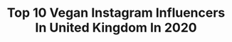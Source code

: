 ---
title: Top 10 Vegan Instagram Influencers In United Kingdom In 2020
description: >-
  Find top vegan Instagram influencers in United Kingdom in 2020. Most popular hashtags: #grungepost #nugrunge #alternativegirlsofinstagram.
platform: Instagram
hits: 730
text_top: Identify the best Instagram influencers on inBeat.
text_bottom: inBeat holds 730 Instagram influencers like this in United Kingdom for you to work with.
profiles:
  - username: "aliciatyra_cc"
    fullname: >-
      Alicia Corrales-Connor
    bio: >-
      🏳️‍🌈🏴󠁧󠁢󠁳󠁣󠁴󠁿🇪🇸 she / her ✨ K Howard 💖 @sixthemusical 👑 Represented by: @apolloartistmgt 🌱vegan🌱 Come play with me on Cameo !!!⬇️⬇️⬇️
    location: "United Kingdom"
    followers: 9050
    engagement: 1746
    commentsToLikes: 0.072221
    id: ck0w2gj3oo91d0i19yavqcam5
    verified: false
    hashtags: "#barbiegirl, #sundaysessions, #bluehair, #musicvideo"
  - username: "katiepenny"
    fullname: >-
      K A T I E  P E N N Y ⚡️
    bio: >-
      Fashion | Lifestyle | Vegan 🌿 Bride to be 💍 Contact Katiepenny94@gmail.com Essex / London based ♥️ @matt_jeffries
    location: "United Kingdom"
    followers: 33789
    engagement: 525
    commentsToLikes: 0.193097
    id: ck5c0lqhjte1u0i11p8vomza2
    verified: false
    hashtags: "#selftanforeverybody, #ownyourglow"
  - username: "elee.bs"
    fullname: >-
      𝐄𝐥𝐞𝐧𝐚 𝐁𝐮𝐞𝐧𝐨 𝐒𝐞𝐠𝐮𝐫𝐚🥀
    bio: >-
      ✨💭🕊 🌱 vegan for the voiceless 🐮🍃 📍 Madrid | mamá de @ruculagata 📩 elena@letsbeinfluenced.com
    location: "United Kingdom"
    followers: 160343
    engagement: 437
    commentsToLikes: 0.043125
    id: ck5zqkh7tureq0i14x5zwupkk
    verified: false
    hashtags: "#lidlskincare, #ad, #cruelladevil, #halloween"
  - username: "hollievwise"
    fullname: >-
      𝖍𝖔𝖑𝖑𝖎𝖊 𝖜𝖎𝖘𝖊 ⚡️🌜✨
    bio: >-
      Alt fashion inspo • Kent, UK • Vegan 🖤PR: hollievwise@gmail.com ⚡️SHEIN discount - HOLLIEV15 🖤 @my.influencers
    location: "United Kingdom"
    followers: 10437
    engagement: 868
    commentsToLikes: 0.076786
    id: ck9wfsup0qe1g0j78n8qu0x4x
    verified: false
    hashtags: "#altstyle, #grungeoutfits, #alternativetogrunge, #egirlaesthetic"
  - username: "isabeljones_sm6"
    fullname: >-
      Isabel Jones
    bio: >-
      Singer and bassist in @sm6band 🌟 🎶Songwriter 🌸Always positive 🥗Vegan & Humanitarian ☕️Need coffee to function 🖤MIA o u t n o w
    location: "United Kingdom"
    followers: 102735
    engagement: 1611
    commentsToLikes: 0.027415
    id: ckap5a27aaty10i78jn61ocjx
    verified: false
    hashtags: ""
  - username: "katerinadubov"
    fullname: >-
      Katerina Miranda Dubov
    bio: >-
      Vegan🌱 Earthling🌍 Health• Positivity• Consciousness @creative.kat.x 🇷🇺🇲🇽🇺🇸 📍MCR MA: @matriarch_model_mgmt MAN: @maverick_models
    location: "United Kingdom"
    followers: 10769
    engagement: 1355
    commentsToLikes: 0.116820
    id: ckf5rhfo1codc0j234f8dlw10
    verified: false
    hashtags: "#olivedabday, #oliveda, #olivedaglow, #olivedaofficial"
  - username: "baklavaah"
    fullname: >-
      🌸 | fitness and health
    bio: >-
      🤍 Just a pastry’s journey to getting stronger 🤍 Vegan 🌱 🤍 English/Turkish
    location: "United Kingdom"
    followers: 4390
    engagement: 1257
    commentsToLikes: 0.168330
    id: ckaozsbgzn6qn0i78rzvw9e7c
    verified: false
    hashtags: "#fitness, #goals, #fitfam, #gymfit"
  - username: "_golden_panther"
    fullname: >-
      𝗚𝗢𝗟𝗗𝗘𝗡 𝗣𝗔𝗡𝗧𝗛𝗘𝗥🐾
    bio: >-
      🏆FIRST UK WELLNESS 🥇IFBB PRO 🌱Vegan 👩‍👦Mother 🐉@dragonpharma_llc Code “PANTHER” 👙@bikinibkb_by_bikinimama 📍London
    location: "United Kingdom"
    followers: 127188
    engagement: 447
    commentsToLikes: 0.032259
    id: ck5cbzfd2gfuc0i11u7ir14sj
    verified: false
    hashtags: "#dragonpharma, #blackviper, #fatburner, #sale"
  - username: "abhinavmahajanlife"
    fullname: >-
      ABHINAV MAHAJAN
    bio: >-
      VEGAN I YOGA I AWARE Contact: awareman@yahoo.com
    location: "United Kingdom"
    followers: 170349
    engagement: 1065
    commentsToLikes: 0.009793
    id: ckap75a77iotl0i78bhc9oskq
    verified: false
    hashtags: "#selfmade, #justthoughts, #manofnoego, #abhinavmahajanlife"
  - username: "missfenderr"
    fullname: >-
      Alayna Joy ✧ Create Compassion
    bio: >-
      📷 Content #Creator 🌈 #LGBTQ 🌱 #Vegan 🐱 #Cat Mom 🌿 Outdoor Enthusiast ✨Mindful #Compassion Teacher ⬇️ NEWEST VIDEO! ⬇️
    location: "United Kingdom"
    followers: 45046
    engagement: 1247
    commentsToLikes: 0.009493
    id: ck15qb729201d0i19t0xa7bku
    verified: true
    hashtags: "#mhd2020, #thedcut, #blacklivesmatter, #myhairmysay"
---